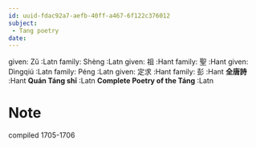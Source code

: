 ```yaml
---
id: uuid-fdac92a7-aefb-40ff-a467-6f122c376012
subject: 
 - Tang poetry
date: 
---
```


given: Zǔ :Latn
family: Shèng :Latn
given: 祖 :Hant
family: 聖 :Hant
given: Dìngqiú :Latn
family: Péng :Latn
given: 定求 :Hant
family: 彭 :Hant
**全唐詩** :Hant
**Quán Táng shī** :Latn
**Complete Poetry of the Táng** :Latn
# Note
compiled 1705-1706